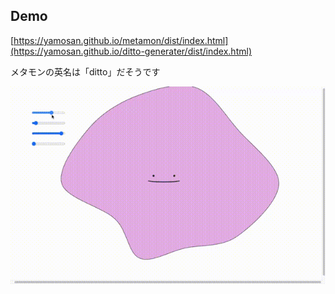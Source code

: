 ## Demo
[https://yamosan.github.io/metamon/dist/index.html](https://yamosan.github.io/ditto-generater/dist/index.html)

メタモンの英名は「ditto」だそうです

![demo](./demo.gif)
